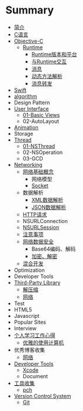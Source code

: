 # Summary

* [简介](README.md)
* [C语言](chapter1.md)
* [Objective-C](02-objective-c.md)
    * [Runtime](runtime.md)
        * [Runtime版本和平台](runtime-versions-and-platforms.md)
        * [与Runtime交互](与runtime交互.md)
        * [消息](消息.md)
        * [动态方法解析](动态方法解析.md)
        * [消息转发](消息转发.md)
* [Swift](swift.md)
* [algorithm](10-algorithm.md)
* Design Pattern
* [User Interface](03-user-interface.md)
    * [01-Basic Views](sa.md)
    * 02-AutoLayout
* [Animation](05-animation.md)
* Storage
* [Thread](09-thread.md)
    * [01-NSThread](nsthread.md)
    * 02-NSOperation
    * 03-GCD
* [Networking](10-networking.md)
    * [网络基础概念](网络基础概念.md)
        * 网络模型
        * [Socket](socket.md)
    * 数据解析
        * [XML数据解析](xml数据解析.md)
        * [JSON数据解析](json数据解析.md)
    * [HTTP请求](getpost请求.md)
    * NSURLConnection
    * [NSURLSession](nsurlsession.md)
    * [注意事项](注意事项.md)
    * [网络数据安全](网络数据安全.md)
        * Base64编码、解码
        * [加密、解密](加密、解密.md)
    * [混合开发](混合开发.md)
* Optimization
* Developer Tools
* [Third-Party Library](third-party-library.md)
    * [解压缩](解压缩.md)
    * [网络](networking-library.md)
* Test
* HTML5
* Javascript
* Popular Sites
* Interview
* [个人学习工作心得](19-个人学习工作心得.md)
    * [优雅的使用计算机](优雅的使用计算机.md)
* 优秀博客收集
    * [网络](网络.md)
* [Developer Tools](developer-tools.md)
    * [Xcode](xocdel.md)
    * Document
* [工具收集](工具收集.md)
    * [pch](pch.md)
* [Version Control System](version-control-system.md)
    * [Git](git.md)

